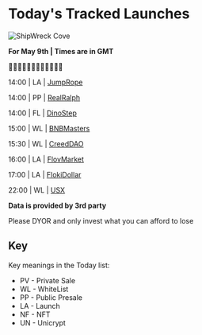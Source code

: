 
# Today's Tracked Launches

![ShipWreck Cove](https://files.catbox.moe/24q2m5.jpg) 

**For May 9th | Times are in GMT**

🏴‍☠️🏴‍☠️🏴‍☠️🏴‍☠️🏴‍☠️🏴‍☠️

14:00 | LA |  [JumpRope](https://t.me/jumpropetoken)

14:00 | PP |  [RealRalph](https://t.me/RealRalphToken)

14:00 | FL |  [DinoStep](https://t.me/dinostepofficial)

15:00 | WL |  [BNBMasters](https://t.me/BNBMasters_Official)

15:30 | WL |  [CreedDAO](https://t.me/creeddaobsc)

16:00 | LA |  [FlovMarket](https://t.me/flov_market)

17:00 | LA |  [FlokiDollar](https://t.me/FlokiDollarOfficial)

22:00 | WL |  [USX](https://t.me/unifiedsociety)


**Data is provided by 3rd party**

Please DYOR and only invest what you can afford to lose

## Key
Key meanings in the Today list:

- PV - Private Sale
- WL - WhiteList
- PP - Public Presale
- LA - Launch
- NF - NFT
- UN - Unicrypt